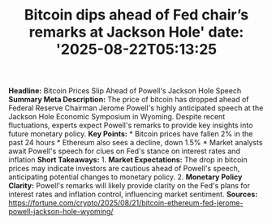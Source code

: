 ﻿---
title: "Bitcoin dips ahead of Fed chair’s remarks at Jackson Hole'
date: '2025-08-22T05:13:25"
category: "Markets"
summary: ""
slug: "bitcoin dips ahead of fed chairs remarks at jackson hole"
source_urls:
  - "https://fortune.com/crypto/2025/08/21/bitcoin-ethereum-fed-jerome-powell-jackson-hole-wyoming/"
seo:
  title: "Bitcoin dips ahead of Fed chair’s remarks at Jackson Hole | Hash n Hedge'
  description: '"
  keywords: ["news", "markets", "brief"]
---
**Headline:** Bitcoin Prices Slip Ahead of Powell's Jackson Hole Speech  **Summary Meta Description:** The price of bitcoin has dropped ahead of Federal Reserve Chairman Jerome Powell's highly anticipated speech at the Jackson Hole Economic Symposium in Wyoming. Despite recent fluctuations, experts expect Powell's remarks to provide key insights into future monetary policy.  **Key Points:**  * Bitcoin prices have fallen 2% in the past 24 hours * Ethereum also sees a decline, down 1.5% * Market analysts await Powell's speech for clues on Fed's stance on interest rates and inflation  **Short Takeaways:**  1. **Market Expectations:** The drop in bitcoin prices may indicate investors are cautious ahead of Powell's speech, anticipating potential changes to monetary policy. 2. **Monetary Policy Clarity:** Powell's remarks will likely provide clarity on the Fed's plans for interest rates and inflation control, influencing market sentiment.  **Sources:** https://fortune.com/crypto/2025/08/21/bitcoin-ethereum-fed-jerome-powell-jackson-hole-wyoming/ 
